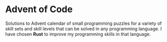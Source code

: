 # Advent of Code
Solutions to Advent calendar of small programming puzzles for a variety of skill sets and skill levels that can be solved in any programming language.
I have chosen **Rust** to improve my programming skills in that language.

